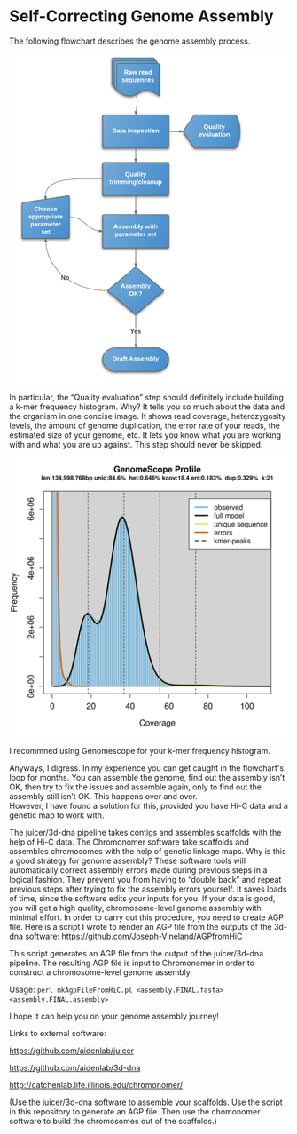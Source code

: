 # Self-Correcting Genome Assembly

The following flowchart describes the genome assembly process.

![alt text](../_includes/assembly-flowchart.png?raw=true)

In particular, the “Quality evaluation” step should definitely include building a k-mer frequency histogram.  Why?  It tells you so much about the data and the organism in one concise image.  It shows read coverage, heterozygosity levels, the amount of genome duplication, the error rate of your reads, the estimated size of your genome, etc.  It lets you know what you are working with and what you are up against.  This step should never be skipped.

![alt text](../_includes/genomescope.png?raw=true)

I recommned using Genomescope for your k-mer frequency histogram.

Anyways, I digress.  In my experience you can get caught in the flowchart's loop for months.  You can assemble the genome, find out the assembly isn’t OK, then try to fix the issues and assemble again, only to find out the assembly still isn’t OK.  This happens over and over.  
However, I have found a solution for this, provided you have Hi-C data and a genetic map to work with.  

The juicer/3d-dna pipeline takes contigs and assembles scaffolds with the help of Hi-C data. The Chromonomer software take scaffolds and assembles chromosomes with the help of genetic linkage maps.
Why is this a good strategy for genome assembly? These software tools will automatically correct assembly errors made during previous steps in a logical fashion. They prevent you from having to “double back” and repeat previous steps after trying to fix the assembly errors yourself. It saves loads of time, since the software edits your inputs for you. If your data is good, you will get a high quality, chromosome-level genome assembly with minimal effort.
In order to carry out this procedure, you need to create AGP file.
Here is a script I wrote to render an AGP file from the outputs of the 3d-dna software:  https://github.com/Joseph-Vineland/AGPfromHiC

This script generates an AGP file from the output of the juicer/3d-dna pipeline. The resulting AGP file is input to Chromonomer in order to construct a chromosome-level genome assembly.

Usage: `perl mkAgpFileFromHiC.pl <assembly.FINAL.fasta> <assembly.FINAL.assembly>`

I hope it can help you on your genome assembly journey!

Links to external software:

https://github.com/aidenlab/juicer

https://github.com/aidenlab/3d-dna

http://catchenlab.life.illinois.edu/chromonomer/

(Use the juicer/3d-dna software to assemble your scaffolds.  Use the script in this repository to generate an AGP file.  Then use the chomonomer software to build the chromosomes out of the scaffolds.)

